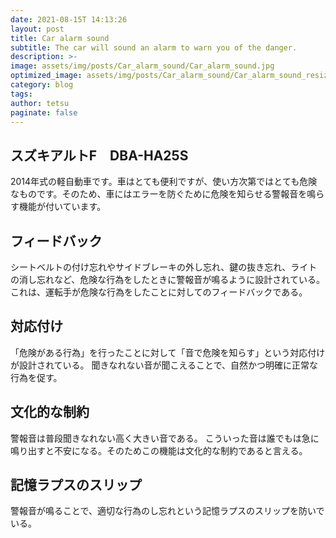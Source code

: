 ```yaml
---
date: 2021-08-15T 14:13:26
layout: post
title: Car alarm sound
subtitle: The car will sound an alarm to warn you of the danger.
description: >-
image: assets/img/posts/Car_alarm_sound/Car_alarm_sound.jpg
optimized_image: assets/img/posts/Car_alarm_sound/Car_alarm_sound_resized_thumbnail.jpg
category: blog
tags: 
author: tetsu
paginate: false
---
```


## スズキアルトF　DBA-HA25S

2014年式の軽自動車です。車はとても便利ですが、使い方次第ではとても危険なものです。そのため、車にはエラーを防ぐために危険を知らせる警報音を鳴らす機能が付いています。


## フィードバック

シートベルトの付け忘れやサイドブレーキの外し忘れ、鍵の抜き忘れ、ライトの消し忘れなど、危険な行為をしたときに警報音が鳴るように設計されている。これは、運転手が危険な行為をしたことに対してのフィードバックである。

## 対応付け

「危険がある行為」を行ったことに対して「音で危険を知らす」という対応付けが設計されている。
聞きなれない音が聞こえることで、自然かつ明確に正常な行為を促す。


## 文化的な制約

警報音は普段聞きなれない高く大きい音である。
こういった音は誰でもは急に鳴り出すと不安になる。そのためこの機能は文化的な制約であると言える。


## 記憶ラプスのスリップ

警報音が鳴ることで、適切な行為のし忘れという記憶ラプスのスリップを防いでいる。